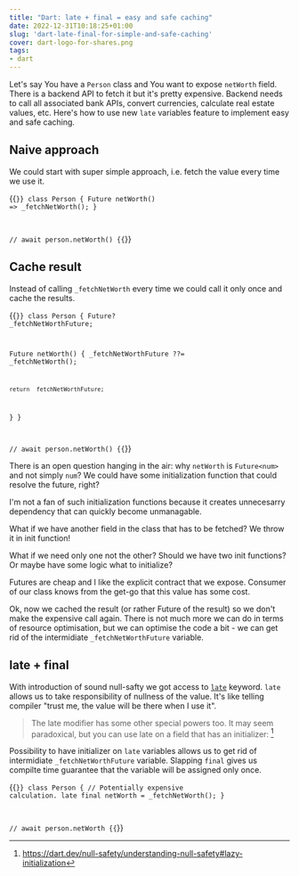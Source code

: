 ```yaml
---
title: "Dart: late + final = easy and safe caching"
date: 2022-12-31T10:18:25+01:00
slug: 'dart-late-final-for-simple-and-safe-caching'
cover: dart-logo-for-shares.png
tags:
- dart
---
```


Let's say You have a `Person` class and You want to expose `netWorth` field.
There is a backend API to fetch it but it's pretty expensive.
Backend needs to call all associated bank APIs, convert currencies, calculate real estate values, etc.
Here's how to use new `late` variables feature to implement easy and safe caching.

<!--more--> 

## Naive approach

We could start with super simple approach, i.e. fetch the value every time we use it.

{{<code language="dart">}}
class Person {
  Future<num> netWorth() => _fetchNetWorth();
}

// await person.netWorth()
{{</code>}}

## Cache result

Instead of calling `_fetchNetWorth` every time we could call it only once and cache the results.

{{<code language="dart">}}
class Person {
  Future<num>? _fetchNetWorthFuture;

  Future<num> netWorth() {
    _fetchNetWorthFuture ??= _fetchNetWorth();

    return _fetchNetWorthFuture;
  }
}

// await person.netWorth()
{{</code>}}

There is an open question hanging in the air: why `netWorth` is `Future<num>` and not simply `num`?
We could have some initialization function that could resolve the future, right?

I'm not a fan of such initialization functions because it creates unnecesarry dependency that can quickly become unmanagable.

What if we have another field in the class that has to be fetched? We throw it in init function!

What if we need only one not the other? Should we have two init functions? Or maybe have some logic what to initialize?

Futures are cheap and I like the explicit contract that we expose. Consumer of our class knows from the get-go that this value has some cost.

Ok, now we cached the result (or rather Future of the result) so we don't make the expensive call again.
There is not much more we can do in terms of resource optimisation, but we can optimise the code a bit - we can get rid of the intermidiate `_fetchNetWorthFuture` variable.

## late + final 

With introduction of sound null-safty we got access to [`late`](https://dart.dev/null-safety/understanding-null-safety#late-variables) keyword. `late` allows us to take responsibility of nullness of the value. It's like telling compiler "trust me, the value will be there when I use it".

> The late modifier has some other special powers too. It may seem paradoxical, but you can use late on a field that has an initializer:
[^1]

Possibility to have initializer on `late` variables allows us to get rid of intermidiate `_fetchNetWorthFuture` variable.
Slapping `final` gives us compilte time guarantee that the variable will be assigned only once.

{{<code language="dart">}}
class Person {
  // Potentially expensive calculation.
  late final netWorth = _fetchNetWorth();
}

// await person.netWorth
{{</code>}}

[^1]: https://dart.dev/null-safety/understanding-null-safety#lazy-initialization
